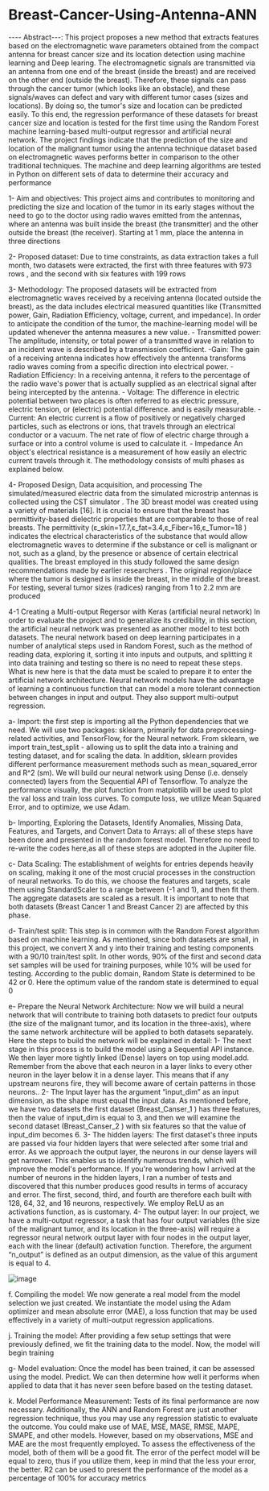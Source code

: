 # Breast-Cancer-Using-Antenna-ANN
---- Abstract---: This project proposes a new method that extracts features based on the electromagnetic wave parameters obtained from the compact antenna for breast cancer size and its location detection using machine learning and Deep learing. The electromagnetic signals are transmitted via an antenna from one end of the breast (inside the breast) and are received on the other end (outside the breast). Therefore, these signals can pass through the cancer tumor (which looks like an obstacle), and these signals/waves can defect and vary with different tumor cases (sizes and locations). By doing so, the tumor's size and location can be predicted easily. To this end,  the regression performance of these datasets for breast cancer size and location is tested for the first time using the Random Forest machine learning-based multi-output regressor and artificial neural network. The project findings indicate that the prediction of the size and location of the malignant tumor using the antenna technique dataset based on electromagnetic waves performs better in comparison to the other traditional techniques. The machine and deep learning algorithms are tested in Python on different sets of data to determine their accuracy and performance

1-  Aim and objectives: This project aims and contributes to monitoring and predicting the size and location of the tumor in its early stages without the need to go to the doctor using radio waves emitted from the antennas, where an antenna was built inside the breast (the transmitter) and the other outside the breast (the receiver). Starting at 1 mm, place the antenna in three directions

2- Proposed dataset: Due to time constraints, as data extraction takes a full month, two datasets were extracted, the first with three features with 973 rows  , and the second with six features with 199 rows 




3- Methodology:  The proposed datasets  will be extracted from electromagnetic waves received by a receiving antenna (located outside the breast), as the data includes electrical measured quantities like (Transmitted power, Gain, Radiation Efficiency, voltage, current, and impedance). In order to anticipate the condition of the tumor, the machine-learning model will be updated whenever the antenna measures a new value.
	- Transmitted power: The amplitude, intensity, or total power of a transmitted wave in relation to an incident wave is described by a transmission coefficient.
	-Gain: The gain of a receiving antenna indicates how effectively the antenna transforms radio waves coming from a specific direction into electrical power.
	-Radiation Efficiency: In a receiving antenna, it refers to the percentage of the radio wave's power that is actually supplied as an electrical signal after being   intercepted by the antenna.
	- Voltage: The difference in electric potential between two places is often referred to as electric pressure, electric tension, or (electric) potential difference. and is easily measurable.
	- Current: An electric current is a flow of positively or negatively charged particles, such as electrons or ions, that travels through an electrical conductor or a vacuum. The net rate of flow of electric charge through a surface or into a control volume is used to calculate it.
	- Impedance An object's electrical resistance is a measurement of how easily an electric current travels through it.
 The methodology consists of multi phases as explained below.
 
4- Proposed Design, Data acquisition, and processing 
The simulated/measured electric data from the simulated microstrip antennas is collected using the CST simulator . The 3D breast model was created using a variety of materials [16]. It is crucial to ensure that the breast has permittivity-based dielectric properties that are comparable to those of real breasts. The permittivity (ε_skin=17.7,ε_fat=3.4,ε_Fiber=16,ε_Tumor=18  ) indicates the electrical characteristics of the substance that would allow electromagnetic waves to determine if the substance or cell is malignant or not, such as a gland, by the presence or absence of certain electrical qualities. The breast employed in this study followed the same design recommendations made by earlier researchers . The original region/place where the tumor is designed is inside the breast, in the middle of the breast. For testing, several tumor sizes (radices) ranging from 1 to 2.2 mm are produced


4-1 Creating a Multi-output Regersor with Keras  (artificial neural network)
In order to evaluate the project and to generalize its credibility, in this section, the artificial neural network was presented as another model to test both datasets. The neural network based on deep learning participates in a number of analytical steps used in Random Forest, such as the method of reading data, exploring it, sorting it into inputs and outputs, and splitting it into data training and testing so there is no need to repeat these steps. What is new here is that the data must be scaled to prepare it to enter the artificial network architecture.  Neural network models have the advantage of learning a continuous function that can model a more tolerant connection between changes in input and output. They also support multi-output regression. 

a-	Import: the first step is importing all the Python dependencies that we need. We will use two packages: sklearn, primarily for data preprocessing-related activities, and TensorFlow, for the Neural network. From sklearn, we import train_test_split - allowing us to split the data into a training and testing dataset, and for scaling the data. In addition, sklearn provides different performance measurement methods such as mean_squared_error and R^2 (sm). We will build our neural network using Dense (i.e. densely connected) layers from the Sequential API of Tensorflow. To analyze the performance visually, the plot function from matplotlib will be used to plot the val loss and train loss curves. To compute loss, we utilize Mean Squared Error, and to optimize, we use Adam.

b-	Importing, Exploring the Datasets, Identify Anomalies, Missing Data, Features, and Targets, and Convert Data to Arrays: all of these steps have been done and presented in the random forest model. Therefore no need to re-write the codes here,as all of these steps are adopted in the Jupiter file. 

c-	Data Scaling: The establishment of weights for entries depends heavily on scaling, making it one of the most crucial processes in the construction of neural networks. To do this, we choose the features and targets, scale them using StandardScaler to a range between (-1 and 1), and then fit them. The aggregate datasets are scaled as a result. It is important to note that both datasets (Breast Cancer 1 and Breast Cancer 2) are affected by this phase.

d-	Train/test split: This step is in common with the Random Forest algorithm based on machine learning. As mentioned, since both datasets are small, in this project, we convert X and y into their training and testing components with a 90/10 train/test split. In other words, 90% of the first and second data set samples will be used for training purposes, while 10% will be used for testing. According to the public domain, Random State is determined to be 42 or 0. Here the optimum value of the random state is determined to equal 0

e-	Prepare the Neural Network Architecture:  Now we will build a neural network that will contribute to training both datasets to predict four outputs (the size of the malignant tumor, and its location in the three-axis), where the same network architecture will be applied to both datasets separately. Here the steps to build the network will be explained in detail:
1-	The next stage in this process is to build the model using a Sequential API instance. We then layer more tightly linked (Dense) layers on top using model.add. Remember from the above that each neuron in a layer links to every other neuron in the layer below it in a dense layer. This means that if any upstream neurons fire, they will become aware of certain patterns in those neurons..
2-	The Input layer has the argument “input_dim” as an input dimension, as the shape must equal the input data. As mentioned before, we have two datasets the first dataset (Breast_Canser_1 ) has three features, then the value of input_dim is equal to 3, and then we will examine the second dataset (Breast_Canser_2 ) with six features so that the value of input_dim  becomes 6. 
3-	The hidden layers: The first dataset's three inputs are passed via four hidden layers that were selected after some trial and error. As we approach the output layer, the neurons in our dense layers will get narrower. This enables us to identify numerous trends, which will improve the model's performance. If you're wondering how I arrived at the number of neurons in the hidden layers, I ran a number of tests and discovered that this number produces good results in terms of accuracy and error. The first, second, third, and fourth are therefore each built with 128, 64, 32, and 16 neurons, respectively. We employ ReLU as an activations function, as is customary.
4-	The output layer: In our project, we have a multi-output regressor, a task that has four output variables (the size of the malignant tumor, and its location in the three-axis) will require a regressor neural network output layer with four nodes in the output layer, each with the linear (default) activation function. Therefore, the argument “n_output” is defined as an output dimension, as the value of this argument is equal to 4. 

![image](https://user-images.githubusercontent.com/123154408/215285660-2f40c52b-ab7b-4a6f-83d4-80ab4a890655.png)





f.	Compiling the model: We now generate a real model from the model selection we just created. We instantiate the model using the Adam optimizer and mean absolute error (MAE), a loss function that may be used effectively in a variety of multi-output regression applications.

j.	Training the model: After providing a few setup settings that were previously defined, we fit the training data to the model. Now, the model will begin training

g- Model evaluation: Once the model has been trained, it can be assessed using the model. Predict. We can then determine how well it performs when applied to data that it has never seen before based on the testing dataset.

k.	Model Performance Measurement: Tests of its final performance are now necessary. Additionally, the ANN and Random Forest are just another regression technique, thus you may use any regression statistic to evaluate the outcome. You could make use of MAE, MSE, MASE, RMSE, MAPE, SMAPE, and other models. However, based on my observations, MSE and MAE are the most frequently employed. To assess the effectiveness of the model, both of them will be a good fit. The error of the perfect model will be equal to zero, thus if you utilize them, keep in mind that the less your error, the better. R2 can be used to present the performance of the model as a percentage of 100% for accuracy metrics
